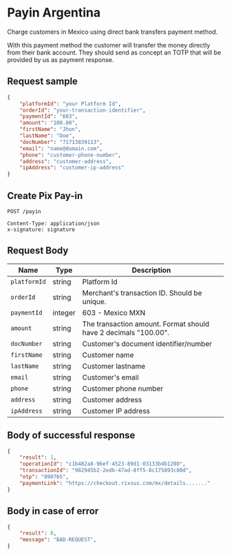 # Payin Argentina

Charge customers in Mexico using direct bank transfers payment method.

With this payment method the customer will transfer the money directly from their bank account. They should send as concept an TOTP that will be provided by us as payment response.

## Request sample

```json
{
    "platformId": "your Platform Id",
    "orderId": "your-transaction-identifier",
    "paymentId": "603",
    "amount": "100.00",
    "firstName": "Jhon",
    "lastName": "Doe",
    "docNumber": "71713839113",
    "email": "name@domain.com",
    "phone": "customer-phone-number",
    "address": "customer-address",
    "ipAddress": "customer-ip-address"
}
```
## Create Pix Pay-in
```http
POST /payin

Content-Type: application/json
x-signature: signature
```
## Request Body
| Name | Type | Description |
|-------------|--------|-------------------------------|
| `platformId` | string | Platform Id |
| `orderId` | string | Merchant's transaction ID. Should be unique. |
| `paymentId` | integer| 603 - Mexico MXN |
| `amount` | string | The transaction amount. Format should have 2 decimals "100.00". |
| `docNumber` | string | Customer's document identifier/number |
| `firstName` | string | Customer name |
| `lastName` | string | Customer lastname |
| `email` | string | Customer's email |
| `phone` | string | Customer phone number |
| `address` | string | Customer address |
| `ipAddress` | string | Customer IP address |

## Body of successful response
```json
{
    "result": 1,
    "operationId": "c1b482a8-96ef-4523-89d1-03133b4b1280",
    "transactionId": "982945b2-2edb-47ad-8ff5-8c175893c80d",
    "otp": "890765",
    "paymentLink": "https://checkout.rixsus.com/mx/details......."
}
```

## Body in case of error
```json
{
    "result": 0,
    "message": "BAD-REQUEST",
}
```

